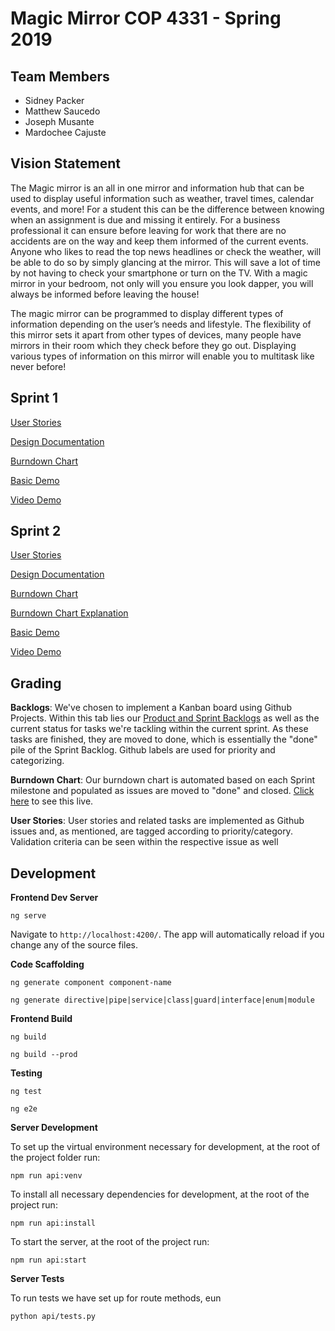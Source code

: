 # Magic Mirror COP 4331 - Spring 2019

## Team Members
* Sidney Packer
* Matthew Saucedo
* Joseph Musante
* Mardochee Cajuste

## Vision Statement

The Magic mirror is an all in one mirror and information hub that can be used to display useful information such as weather, travel times, calendar events, and more! For a student this can be the difference between knowing when an assignment is due and missing it entirely. For a business professional it can ensure before leaving for work that there are no accidents are on the way and keep them informed of the current events. Anyone who likes to read the top news headlines or check the weather, will be able to do so by simply glancing at the mirror. This will save a lot of time by not having to check your smartphone or turn on the TV. With a magic mirror in your bedroom, not only will you ensure you look dapper, you will always be informed before leaving the house! 

The magic mirror can be programmed to display different types of information depending on the user’s needs and lifestyle. The flexibility of this mirror sets it apart from other types of devices, many people have mirrors in their room which they check before they go out. Displaying various types of information on this mirror will enable you to multitask like never before! 

## Sprint 1

[User Stories](https://github.com/jrmusan/Magic-Mirror/blob/master/Sprint%201/User_Stories.md)

[Design Documentation](https://github.com/jrmusan/Magic-Mirror/blob/master/Sprint%201/Design_Documentation.md)

[Burndown Chart](http://radekstepan.com/burnchart/#!/jrmusan/Magic-Mirror "Burndown Chart")

[Basic Demo](http://magic-mirror-demo.s3-website.us-east-2.amazonaws.com "Clock Demo")

[Video Demo](https://www.youtube.com/watch?v=QUPxffKtH3Q&feature=youtu.be "Video Demo")

## Sprint 2

[User Stories](https://github.com/jrmusan/Magic-Mirror/blob/master/Sprint%201/User_Stories.md)

[Design Documentation](https://github.com/jrmusan/Magic-Mirror/blob/master/Sprint%202/New_Design_Documentation.md)

[Burndown Chart](http://radekstepan.com/burnchart/#!/jrmusan/Magic-Mirror "Burndown Chart")

[Burndown Chart Explanation ](https://github.com/jrmusan/Magic-Mirror/blob/master/Sprint%202/Burnown%20description.md "Burndown Chart")


[Basic Demo](http://magic-mirror-demo.s3-website.us-east-2.amazonaws.com "Clock Demo")

[Video Demo](https://github.com/jrmusan/Magic-Mirror/blob/master/Sprint%202/video-demo.gif "Video Demo")

## Grading

**Backlogs**: We've chosen to implement a Kanban board using Github Projects. Within this tab lies our [Product and Sprint Backlogs](https://github.com/jrmusan/Magic-Mirror/projects/1) as well as the current status for tasks we're tackling within the current sprint. As these tasks are finished, they are moved to done, which is essentially the "done" pile of the Sprint Backlog. Github labels are used for priority and categorizing.

**Burndown Chart**: Our burndown chart is automated based on each Sprint milestone and populated as issues are moved to "done" and closed. [Click here](http://radekstepan.com/burnchart/#!/jrmusan/Magic-Mirror) to see this live.

**User Stories**: User stories and related tasks are implemented as Github issues and, as mentioned, are tagged according to priority/category. Validation criteria can be seen within the respective issue as well

## Development
**Frontend Dev Server**

```
ng serve
```

Navigate to `http://localhost:4200/`. The app will automatically reload if you change any of the source files.

**Code Scaffolding**

```
ng generate component component-name
```

```
ng generate directive|pipe|service|class|guard|interface|enum|module
```

**Frontend Build**

```
ng build
```

```
ng build --prod
```

**Testing**

```
ng test
```

```
ng e2e
```

**Server Development**

To set up the virtual environment necessary for development, at the root of the project folder run:

```
npm run api:venv
```

To install all necessary dependencies for development, at the root of the project run:

```
npm run api:install
```

To start the server, at the root of the project run:

```
npm run api:start
```

**Server Tests**

To run tests we have set up for route methods, eun

```
python api/tests.py
```


